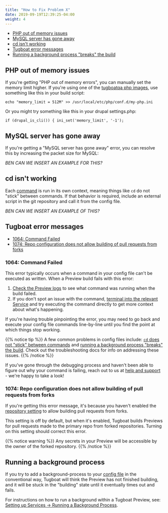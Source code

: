 ```yaml
---
title: "How to Fix Problem X"
date: 2019-09-19T12:39:25-04:00
weight: 4
---
```


- [PHP out of memory issues](#php-out-of-memory-issues)
- [MySQL server has gone away](#mysql-server-has-gone-away)
- [cd isn't working](#cd-isn-t-working)
- [Tugboat error messages](#tugboat-error-messages)
- [Running a background process "breaks" the build](#running-a-background-process)

## PHP out of memory issues

If you're getting "PHP out of memory errors", you can manually set the memory
limit higher. If you're using one of the
[tugboatqa php images](/setting-up-services/reference/tugboat-images/), use
something like this in your build script:

`echo "memory_limit = 512M" >> /usr/local/etc/php/conf.d/my-php.ini`

Or you might try something like this in your drupal settings.php:

`if (drupal_is_cli()) { ini_set('memory_limit', '-1');`

## MySQL server has gone away

If you're getting a "MySQL server has gone away" error, you can resolve this by
increasing the packet size for MySQL:

_BEN CAN WE INSERT AN EXAMPLE FOR THIS?_

## cd isn't working

Each
[command](/setting-up-services/how-to-set-up-services/leverage-service-commands/)
is run in its own context, meaning things like `cd` do not "stick" between
commands. If that behavior is required, include an external script in the git
repository and call it from the config file.

_BEN CAN WE INSERT AN EXAMPLE OF THIS?_

## Tugboat error messages

- [1064: Command Failed](#1064-command-failed)
- [1074: Repo configuration does not allow building of pull requests from forks](#1074-repo-configuration-does-not-allow-building-of-pull-requests-from-forks)

### 1064: Command Failed

This error typically occurs when a command in your config file can't be executed
as written. When a Preview build fails with this error:

1. [Check the Preview logs](../debug-config-file/#how-to-check-the-preview-logs)
   to see what command was running when the build failed.
2. If you don't spot an issue with the command,
   [terminal into the relevant Service](../debug-config-file/#debug-by-terminal-in-tugboat-s-web-ui)
   and try executing the command directly to get more context about what's
   happening.

If you're having trouble pinpointing the error, you may need to go back and
execute your config file commands line-by-line until you find the point at which
things stop working.

{{% notice tip %}} A few common problems in config files include:
[`cd` does not "stick" between commands](#cd-isn-t-working) and
[running a background process "breaks" the build](#running-a-background-process).
Check out the troubleshooting docs for info on addressing these issues.
{{% /notice %}}

If you've gone through the debugging process and haven't been able to figure out
why your command is failing, reach out to us at [help and support](/support/) -
we're happy to take a look!

### 1074: Repo configuration does not allow building of pull requests from forks

If you're getting this error message, it's because you haven't enabled the
[repository setting](/setting-up-tugboat/select-repo-settings/) to allow
building pull requests from forks.

This setting is off by default, but when it's enabled, Tugboat builds Previews
for pull requests made to the primary repo from forked repositories. Turning on
this setting should correct this error.

{{% notice warning %}} Any secrets in your Preview will be accessible by the
owner of the forked repository. {{% /notice %}}

## Running a background process

If you try to add a background-process to your
[config file](/setting-up-tugboat/create-a-tugboat-config-file/) in the
conventional way, Tugboat will think the Preview has not finished building, and
it will be stuck in the "building" state until it eventually times out and
fails.

For instructions on how to run a background within a Tugboat Preview, see:
[Setting up Services -> Running a Background Process](/setting-up-services/how-to-set-up-services/running-a-background-process/).

